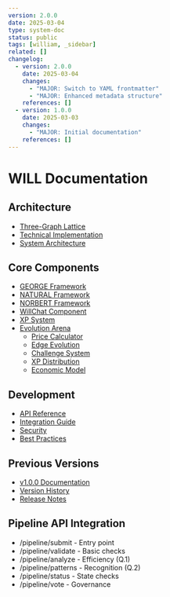 ```yaml
---
version: 2.0.0
date: 2025-03-04
type: system-doc
status: public
tags: [william, _sidebar]
related: []
changelog:
  - version: 2.0.0
    date: 2025-03-04
    changes:
      - "MAJOR: Switch to YAML frontmatter"
      - "MAJOR: Enhanced metadata structure"
    references: []
  - version: 1.0.0
    date: 2025-03-03
    changes:
      - "MAJOR: Initial documentation"
    references: []
---
```

# WILL Documentation

## Architecture
- [Three-Graph Lattice](Three-Graph-Lattice)
- [Technical Implementation](Technical-Implementation)
- [System Architecture](System-Architecture)

## Core Components
- [GEORGE Framework](GEORGE-Framework)
- [NATURAL Framework](NATURAL-Framework)
- [NORBERT Framework](NORBERT-Framework)
- [WillChat Component](WillChat-Component)
- [XP System](Research-and-XP)
- [Evolution Arena](Evolution-Arena)
  - [Price Calculator](Evolution-Arena#price-calculator)
  - [Edge Evolution](Evolution-Arena#edge-evolution)
  - [Challenge System](Evolution-Arena#challenge-system)
  - [XP Distribution](Evolution-Arena#xp-distribution)
  - [Economic Model](Evolution-Arena#economic-model)

## Development
- [API Reference](API-Reference)
- [Integration Guide](Integration-Guide)
- [Security](Security-and-Testing)
- [Best Practices](Best-Practices)

## Previous Versions
- [v1.0.0 Documentation](versions/v1.0.0/Home)
- [Version History](versions/VERSION-HISTORY)
- [Release Notes](versions/RELEASE-2.0.0)

## Pipeline API Integration
- /pipeline/submit - Entry point
- /pipeline/validate - Basic checks
- /pipeline/analyze - Efficiency (Q.1)
- /pipeline/patterns - Recognition (Q.2)
- /pipeline/status - State checks
- /pipeline/vote - Governance